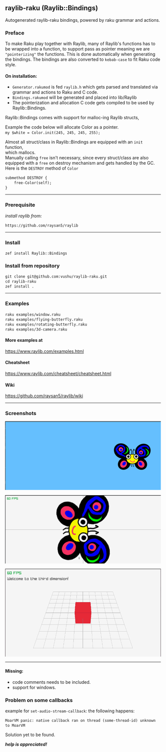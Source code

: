 ## raylib-raku (Raylib::Bindings)

Autogenerated raylib-raku bindings, powered by raku grammar and
actions.
### Preface
To make Raku play together with Raylib, many of Raylib's functions has to be wrapped into a function,
to support pass as pointer meaning we are `"pointerizing"` the functions. This is done automatically when generating the bindings.
The bindings are also converted to `kebab-case` to fit Raku code style.

#### On installation: 
- `Generator.rakumod` is fed `raylib.h` which gets parsed and translated via grammar and actions to Raku and C code. 
- `Bindings.rakumod` will be generated and placed into lib/Raylib 
- The pointerization and allocation C code gets compiled to be used by Raylib::Bindings.

Raylib::Bindings comes with support for malloc-ing Raylib structs, 

Example the code below will allocate Color as a pointer.  
`my $white = Color.init(245, 245, 245, 255);`  

Almost all struct/class in Raylib::Bindings are equipped with an `init` function,  
which  mallocs.  
Manually calling `free` isn't necessary, since every struct/class are also equipped with a `free` on destroy mechanism and gets handled by the GC.
Here is the `DESTROY` method of `Color`
```
submethod DESTROY {
    free-Color(self);
}
```
---
### Prerequisite
*install raylib from:* 
```
https://github.com/raysan5/raylib
```
---
### Install
```
zef install Raylib::Bindings
```
### Install from repository
```
git clone git@github.com:vushu/raylib-raku.git
cd raylib-raku 
zef install .
```
---
### Examples
```
raku examples/window.raku
raku examples/flying-butterfly.raku
raku examples/rotating-butterfly.raku
raku examples/3d-camera.raku
```

#### More examples at
https://www.raylib.com/examples.html

#### Cheatsheet
https://www.raylib.com/cheatsheet/cheatsheet.html
#### Wiki  
https://github.com/raysan5/raylib/wiki

---
### Screenshots

![Flying Camelia](screenshots/flying-butterfly.gif)

![Rotating Camelia](screenshots/rotating-butterfly.gif)

![2d camera](screenshots/3dcamera-example.png)

---

#### Missing:
- code comments needs to be included.
- support for windows.

### Problem on some callbacks 
example for `set-audio-stream-callback`:
the following happens:  
```
MoarVM panic: native callback ran on thread (some-thread-id) unknown to MoarVM
```

Solution yet to be found.

***help is appreciated!***
